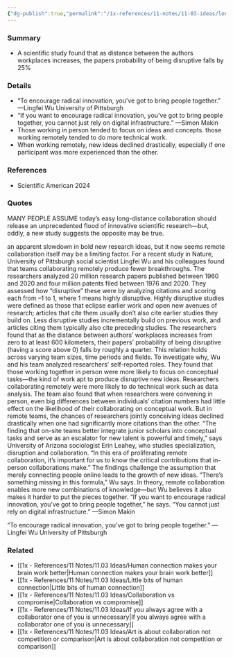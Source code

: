 ```yaml
---
{"dg-publish":true,"permalink":"/1x-references/11-notes/11-03-ideas/long-distance-collaboration-not-as-effective-as-in-person-collaborations/","title":"Long-distance colloboration not as effective as in person collaborations","created":"2024-06-26T19:07:54.243+03:00","updated":"2024-06-26T22:18:42.023+03:00"}
---
```



### Summary
- A scientific study found that as distance between the authors workplaces increases, the papers probability of being disruptive falls by 25%

### Details
- “To encourage radical innovation, you’ve got to bring people together.” —Lingfei Wu University of Pittsburgh
- “If you want to encourage radical innovation, you’ve got to bring people together, you cannot just rely on digital ­infrastructure.” —Simon Makin
- Those working in person tended to focus on ideas and concepts. those working remotely tended to do more technical work.
- When working remotely, new ideas declined drastically, especially if one participant was more experienced than the other.

### References
- Scientific American 2024

### Quotes
MANY PEOPLE ASSUME today’s easy long-distance collaboration should release an unprecedented flood of innovative scientific research—but, oddly, a new study suggests the opposite may be true.

an apparent slowdown in bold new research ideas, but it now seems remote collaboration itself may be a limiting factor. For a recent study in Nature, University of Pittsburgh social scientist Lingfei Wu and his colleagues found that teams collaborating remotely produce fewer breakthroughs. The researchers analyzed 20 million research papers published between 1960 and 2020 and four million patents filed between 1976 and 2020. They assessed how “disruptive” these were by analyzing citations and scoring each from –1 to 1, where 1 means highly disruptive. Highly disruptive studies were defined as those that eclipse earlier work and open new avenues of research; articles that cite them usually don’t also cite earlier studies they build on. Less disruptive studies incrementally build on previous work, and articles citing them typically also cite preceding studies. The researchers found that as the distance between authors’ workplaces increases from zero to at least 600 kilometers, their papers’ probability of being disruptive (having a score above 0) falls by roughly a quarter. This relation holds across varying team sizes, time periods and fields. To investigate why, Wu and his team
analyzed researchers’ self-reported roles. They found that those working together in person were more likely to focus on conceptual tasks—the kind of work apt to produce disruptive new ideas. Researchers collaborating remotely were more likely to do technical work such as data analysis. The team also found that when researchers were convening in person, even big differences between individuals’ citation numbers had little effect on the likelihood of their collaborating on conceptual work. But in remote teams, the chances of researchers jointly conceiving ideas declined drastically when one had significantly more citations than the other. “The finding that on-site teams better integrate junior scholars into conceptual tasks and serve as an escalator for new talent is powerful and timely,” says University of Arizona sociologist Erin Leahey, who studies specialization, disruption and collaboration. “In this era of proliferating remote collaboration, it’s important for us to know the critical contributions that in-person collaborations make.” The findings challenge the assumption
that merely connecting people online leads to the growth of new ideas. “There’s something missing in this formula,” Wu says. In theory, remote collaboration enables more new combinations of knowledge—but Wu believes it also makes it harder to put the pieces together. “If you want to encourage radical innovation, you’ve got to bring people together,” he says. “You cannot just rely on digital ­infrastructure.” —Simon Makin

“To encourage radical innovation, you’ve got to bring people together.”
—Lingfei Wu University of Pittsburgh
### Related
- [[1x - References/11 Notes/11.03 Ideas/Human connection makes your brain work better\|Human connection makes your brain work better]]
- [[1x - References/11 Notes/11.03 Ideas/Little bits of human connection\|Little bits of human connection]]
- [[1x - References/11 Notes/11.03 Ideas/Collaboration vs compromise\|Collaboration vs compromise]]
- [[1x - References/11 Notes/11.03 Ideas/If you always agree with a collaborator one of you is unnecessary\|If you always agree with a collaborator one of you is unnecessary]]
- [[1x - References/11 Notes/11.03 Ideas/Art is about collaboration not competition or comparison\|Art is about collaboration not competition or comparison]]
